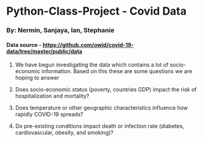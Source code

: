 # Python-Class-Project - Covid Data
### By: Nermin, Sanjaya, Ian, Stephanie
#### Data source - https://github.com/owid/covid-19-data/tree/master/public/data

1. We have begun investigating the data which contains a lot of socio-economic information. Based on this these are some questions we are hoping to answer 

2. Does socio-economic status (poverty, countries GDP) impact the risk of hospitalization and mortality? 

3. Does temperature or other geographic characteristics influence how rapidly COVID-19 spreads? 

4. Do pre-existing conditions impact death or infection rate (diabetes, cardiovascular, obesity, and smoking)?  

